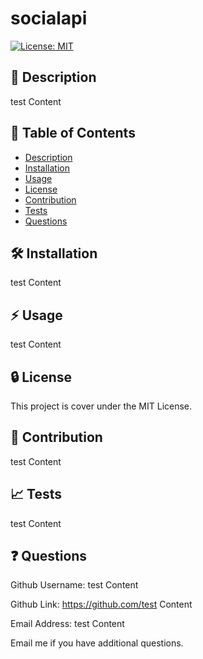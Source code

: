 # socialapi

  [![License: MIT](https://img.shields.io/badge/License-MIT-yellow.svg)](https://opensource.org/licenses/MIT)

  ## :blue_book: Description

  test Content

  ## :bookmark_tabs: Table of Contents

  - [Description](#description)
  - [Installation](#installation)
  - [Usage](#usage)
  - [License](#license)
  - [Contribution](#contribution)
  - [Tests](#tests)
  - [Questions](#questions)

  ## :hammer_and_wrench: Installation
  test Content

  ## :zap: Usage
  test Content
      
  ## :lock: License
  
  This project is cover under the MIT License.

  ## :handshake: Contribution
  test Content

  ## :chart_with_upwards_trend: Tests
  test Content
  
  ## :question: Questions
  Github Username: test Content

  Github Link: https://github.com/test Content
  
  Email Address: test Content
  
  Email me if you have additional questions.